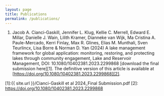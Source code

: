 ```yaml
---
layout: page
title: Publications
permalink: /publications/
---
```


1. Jacob A. Cianci-Gaskill, Jennifer L. Klug, Kellie C. Merrell, Edward E. Millar, Danielle J. Wain, Lilith Kramer, Dianneke van Wijk, Ma Cristina A. Paule-Mercado, Kerri Finlay, Max R. Glines, Elias M. Munthali, Sven Teurlincx, Lisa Borre & Norman D. Yan (2024) A lake management framework for global application: monitoring, restoring, and protecting lakes through community engagement, Lake and Reservoir Management, DOI: 10.1080/10402381.2023.2299868 [download the final submission here][1]. The definitive version of this article is available at [https://doi.org/10.1080/10402381.2023.2299868][2].

[1]:{{ site.url }}/Cianci-Gaskill et al 2024_Final Submission.pdf
[2]: https://doi.org/10.1080/10402381.2023.2299868
